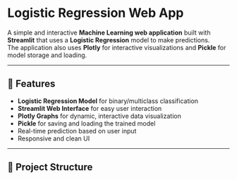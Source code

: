 # Logistic Regression Web App

A simple and interactive **Machine Learning web application** built with **Streamlit** that uses a **Logistic Regression** model to make predictions.  
The application also uses **Plotly** for interactive visualizations and **Pickle** for model storage and loading.

---

## 🚀 Features

- **Logistic Regression Model** for binary/multiclass classification
- **Streamlit Web Interface** for easy user interaction
- **Plotly Graphs** for dynamic, interactive data visualization
- **Pickle** for saving and loading the trained model
- Real-time prediction based on user input
- Responsive and clean UI

---

## 📂 Project Structure
